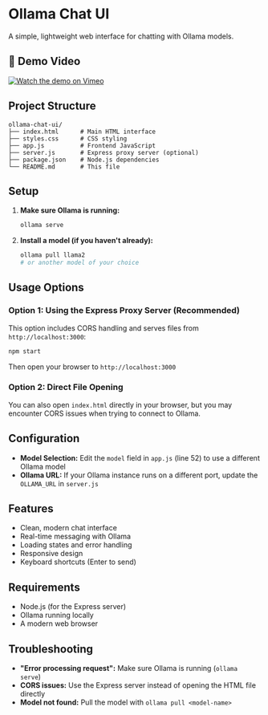 # Ollama Chat UI

A simple, lightweight web interface for chatting with Ollama models.

## 🎥 Demo Video

[![Watch the demo on Vimeo](https://img.shields.io/badge/Demo-Play%20on%20Vimeo-blue?logo=vimeo)](https://vimeo.com/1102758969)


## Project Structure

```
ollama-chat-ui/
├── index.html      # Main HTML interface
├── styles.css      # CSS styling
├── app.js          # Frontend JavaScript
├── server.js       # Express proxy server (optional)
├── package.json    # Node.js dependencies
└── README.md       # This file
```

## Setup

1. **Make sure Ollama is running:**
   ```bash
   ollama serve
   ```

2. **Install a model (if you haven't already):**
   ```bash
   ollama pull llama2
   # or another model of your choice
   ```

## Usage Options

### Option 1: Using the Express Proxy Server (Recommended)
This option includes CORS handling and serves files from `http://localhost:3000`:

```bash
npm start
```

Then open your browser to `http://localhost:3000`

### Option 2: Direct File Opening
You can also open `index.html` directly in your browser, but you may encounter CORS issues when trying to connect to Ollama.

## Configuration

- **Model Selection:** Edit the `model` field in `app.js` (line 52) to use a different Ollama model
- **Ollama URL:** If your Ollama instance runs on a different port, update the `OLLAMA_URL` in `server.js`

## Features

- Clean, modern chat interface
- Real-time messaging with Ollama
- Loading states and error handling
- Responsive design
- Keyboard shortcuts (Enter to send)

## Requirements

- Node.js (for the Express server)
- Ollama running locally
- A modern web browser

## Troubleshooting

- **"Error processing request":** Make sure Ollama is running (`ollama serve`)
- **CORS issues:** Use the Express server instead of opening the HTML file directly
- **Model not found:** Pull the model with `ollama pull <model-name>`
